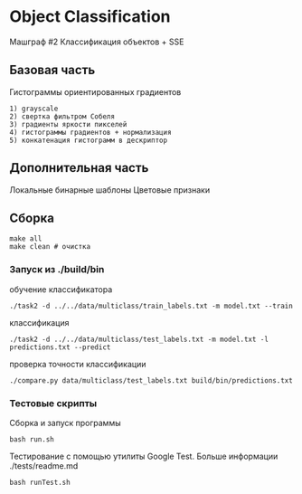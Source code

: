 # Object Classification
Машграф #2 Классификация объектов + SSE

## Базовая часть
Гистограммы ориентированных градиентов

    1) grayscale
    2) свертка фильтром Собеля
    3) градиенты яркости пикселей
    4) гистограммы градиентов + нормализация
    5) конкатенация гистограмм в дескриптор

## Дополнительная часть
Локальные бинарные шаблоны
Цветовые признаки

## Сборка

    make all
    make clean # очистка

### Запуск из ./build/bin
обучение классификатора

    ./task2 -d ../../data/multiclass/train_labels.txt -m model.txt --train

классификация

    ./task2 -d ../../data/multiclass/test_labels.txt -m model.txt -l predictions.txt --predict

проверка точности классификации

    ./compare.py data/multiclass/test_labels.txt build/bin/predictions.txt

### Тестовые скрипты 
Сборка и запуск программы
    
    bash run.sh

Тестирование с помощью утилиты Google Test. Больше информации ./tests/readme.md

    bash runTest.sh